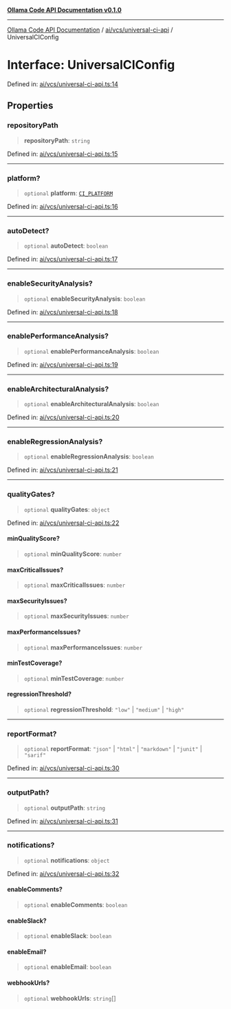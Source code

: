 [**Ollama Code API Documentation v0.1.0**](../../../../README.md)

***

[Ollama Code API Documentation](../../../../modules.md) / [ai/vcs/universal-ci-api](../README.md) / UniversalCIConfig

# Interface: UniversalCIConfig

Defined in: [ai/vcs/universal-ci-api.ts:14](https://github.com/erichchampion/ollama-code/blob/7bf02bdc8ebf923c87dd1be8a3c8c4011170f2d0/ollama-code/src/ai/vcs/universal-ci-api.ts#L14)

## Properties

### repositoryPath

> **repositoryPath**: `string`

Defined in: [ai/vcs/universal-ci-api.ts:15](https://github.com/erichchampion/ollama-code/blob/7bf02bdc8ebf923c87dd1be8a3c8c4011170f2d0/ollama-code/src/ai/vcs/universal-ci-api.ts#L15)

***

### platform?

> `optional` **platform**: [`CI_PLATFORM`](../type-aliases/CI_PLATFORM.md)

Defined in: [ai/vcs/universal-ci-api.ts:16](https://github.com/erichchampion/ollama-code/blob/7bf02bdc8ebf923c87dd1be8a3c8c4011170f2d0/ollama-code/src/ai/vcs/universal-ci-api.ts#L16)

***

### autoDetect?

> `optional` **autoDetect**: `boolean`

Defined in: [ai/vcs/universal-ci-api.ts:17](https://github.com/erichchampion/ollama-code/blob/7bf02bdc8ebf923c87dd1be8a3c8c4011170f2d0/ollama-code/src/ai/vcs/universal-ci-api.ts#L17)

***

### enableSecurityAnalysis?

> `optional` **enableSecurityAnalysis**: `boolean`

Defined in: [ai/vcs/universal-ci-api.ts:18](https://github.com/erichchampion/ollama-code/blob/7bf02bdc8ebf923c87dd1be8a3c8c4011170f2d0/ollama-code/src/ai/vcs/universal-ci-api.ts#L18)

***

### enablePerformanceAnalysis?

> `optional` **enablePerformanceAnalysis**: `boolean`

Defined in: [ai/vcs/universal-ci-api.ts:19](https://github.com/erichchampion/ollama-code/blob/7bf02bdc8ebf923c87dd1be8a3c8c4011170f2d0/ollama-code/src/ai/vcs/universal-ci-api.ts#L19)

***

### enableArchitecturalAnalysis?

> `optional` **enableArchitecturalAnalysis**: `boolean`

Defined in: [ai/vcs/universal-ci-api.ts:20](https://github.com/erichchampion/ollama-code/blob/7bf02bdc8ebf923c87dd1be8a3c8c4011170f2d0/ollama-code/src/ai/vcs/universal-ci-api.ts#L20)

***

### enableRegressionAnalysis?

> `optional` **enableRegressionAnalysis**: `boolean`

Defined in: [ai/vcs/universal-ci-api.ts:21](https://github.com/erichchampion/ollama-code/blob/7bf02bdc8ebf923c87dd1be8a3c8c4011170f2d0/ollama-code/src/ai/vcs/universal-ci-api.ts#L21)

***

### qualityGates?

> `optional` **qualityGates**: `object`

Defined in: [ai/vcs/universal-ci-api.ts:22](https://github.com/erichchampion/ollama-code/blob/7bf02bdc8ebf923c87dd1be8a3c8c4011170f2d0/ollama-code/src/ai/vcs/universal-ci-api.ts#L22)

#### minQualityScore?

> `optional` **minQualityScore**: `number`

#### maxCriticalIssues?

> `optional` **maxCriticalIssues**: `number`

#### maxSecurityIssues?

> `optional` **maxSecurityIssues**: `number`

#### maxPerformanceIssues?

> `optional` **maxPerformanceIssues**: `number`

#### minTestCoverage?

> `optional` **minTestCoverage**: `number`

#### regressionThreshold?

> `optional` **regressionThreshold**: `"low"` \| `"medium"` \| `"high"`

***

### reportFormat?

> `optional` **reportFormat**: `"json"` \| `"html"` \| `"markdown"` \| `"junit"` \| `"sarif"`

Defined in: [ai/vcs/universal-ci-api.ts:30](https://github.com/erichchampion/ollama-code/blob/7bf02bdc8ebf923c87dd1be8a3c8c4011170f2d0/ollama-code/src/ai/vcs/universal-ci-api.ts#L30)

***

### outputPath?

> `optional` **outputPath**: `string`

Defined in: [ai/vcs/universal-ci-api.ts:31](https://github.com/erichchampion/ollama-code/blob/7bf02bdc8ebf923c87dd1be8a3c8c4011170f2d0/ollama-code/src/ai/vcs/universal-ci-api.ts#L31)

***

### notifications?

> `optional` **notifications**: `object`

Defined in: [ai/vcs/universal-ci-api.ts:32](https://github.com/erichchampion/ollama-code/blob/7bf02bdc8ebf923c87dd1be8a3c8c4011170f2d0/ollama-code/src/ai/vcs/universal-ci-api.ts#L32)

#### enableComments?

> `optional` **enableComments**: `boolean`

#### enableSlack?

> `optional` **enableSlack**: `boolean`

#### enableEmail?

> `optional` **enableEmail**: `boolean`

#### webhookUrls?

> `optional` **webhookUrls**: `string`[]
